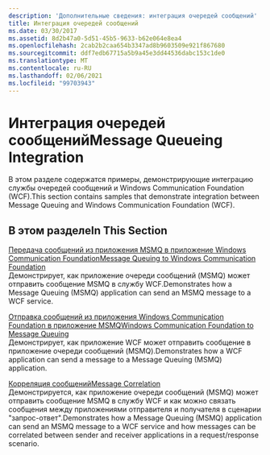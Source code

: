 ```yaml
---
description: 'Дополнительные сведения: интеграция очередей сообщений'
title: Интеграция очередей сообщений
ms.date: 03/30/2017
ms.assetid: 8d2b47a0-5d51-45b5-9633-b62e064e8ea4
ms.openlocfilehash: 2cab2b2caa654b3347ad8b9603509e921f867680
ms.sourcegitcommit: ddf7edb67715a5b9a45e3dd44536dabc153c1de0
ms.translationtype: MT
ms.contentlocale: ru-RU
ms.lasthandoff: 02/06/2021
ms.locfileid: "99703943"
---
```

# <a name="message-queueing-integration"></a><span data-ttu-id="479de-103">Интеграция очередей сообщений</span><span class="sxs-lookup"><span data-stu-id="479de-103">Message Queueing Integration</span></span>

<span data-ttu-id="479de-104">В этом разделе содержатся примеры, демонстрирующие интеграцию службы очередей сообщений и Windows Communication Foundation (WCF).</span><span class="sxs-lookup"><span data-stu-id="479de-104">This section contains samples that demonstrate integration between Message Queuing and Windows Communication Foundation (WCF).</span></span>  
  
## <a name="in-this-section"></a><span data-ttu-id="479de-105">В этом разделе</span><span class="sxs-lookup"><span data-stu-id="479de-105">In This Section</span></span>  

 [<span data-ttu-id="479de-106">Передача сообщений из приложения MSMQ в приложение Windows Communication Foundation</span><span class="sxs-lookup"><span data-stu-id="479de-106">Message Queuing to Windows Communication Foundation</span></span>](message-queuing-to-wcf.md)  
 <span data-ttu-id="479de-107">Демонстрирует, как приложение очереди сообщений (MSMQ) может отправить сообщение MSMQ в службу WCF.</span><span class="sxs-lookup"><span data-stu-id="479de-107">Demonstrates how a Message Queuing (MSMQ) application can send an MSMQ message to a WCF service.</span></span>
  
 [<span data-ttu-id="479de-108">Отправка сообщений из приложения Windows Communication Foundation в приложение MSMQ</span><span class="sxs-lookup"><span data-stu-id="479de-108">Windows Communication Foundation to Message Queuing</span></span>](wcf-to-message-queuing.md)  
 <span data-ttu-id="479de-109">Демонстрирует, как приложение WCF может отправить сообщение в приложение очереди сообщений (MSMQ).</span><span class="sxs-lookup"><span data-stu-id="479de-109">Demonstrates how a WCF application can send a message to a Message Queuing (MSMQ) application.</span></span>  
  
 [<span data-ttu-id="479de-110">Корреляция сообщений</span><span class="sxs-lookup"><span data-stu-id="479de-110">Message Correlation</span></span>](message-correlation.md)  
 <span data-ttu-id="479de-111">Демонстрируется, как приложение очереди сообщений (MSMQ) может отправить сообщение MSMQ в службу WCF и как можно связать сообщения между приложениями отправителя и получателя в сценарии "запрос-ответ".</span><span class="sxs-lookup"><span data-stu-id="479de-111">Demonstrates how a Message Queuing (MSMQ) application can send an MSMQ message to a WCF service and how messages can be correlated between sender and receiver applications in a request/response scenario.</span></span>
